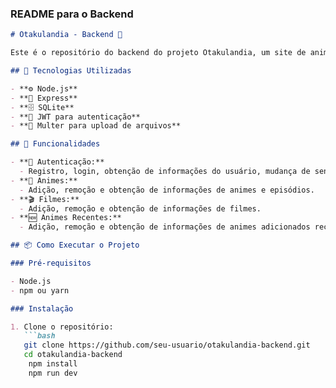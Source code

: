 
### README para o Backend

```markdown
# Otakulandia - Backend 🌟

Este é o repositório do backend do projeto Otakulandia, um site de animes desenvolvido utilizando Node.js, Express e SQLite.

## 🚀 Tecnologias Utilizadas

- **⚙️ Node.js**
- **🚀 Express**
- **🗄️ SQLite**
- **🔐 JWT para autenticação**
- **📁 Multer para upload de arquivos**

## 🔧 Funcionalidades

- **🔑 Autenticação:**
  - Registro, login, obtenção de informações do usuário, mudança de senha e upload de avatar.
- **📄 Animes:**
  - Adição, remoção e obtenção de informações de animes e episódios.
- **🎬 Filmes:**
  - Adição, remoção e obtenção de informações de filmes.
- **🆕 Animes Recentes:**
  - Adição, remoção e obtenção de informações de animes adicionados recentemente.

## 📦 Como Executar o Projeto

### Pré-requisitos

- Node.js
- npm ou yarn

### Instalação

1. Clone o repositório:
   ```bash
   git clone https://github.com/seu-usuario/otakulandia-backend.git
   cd otakulandia-backend
    npm install
    npm run dev
